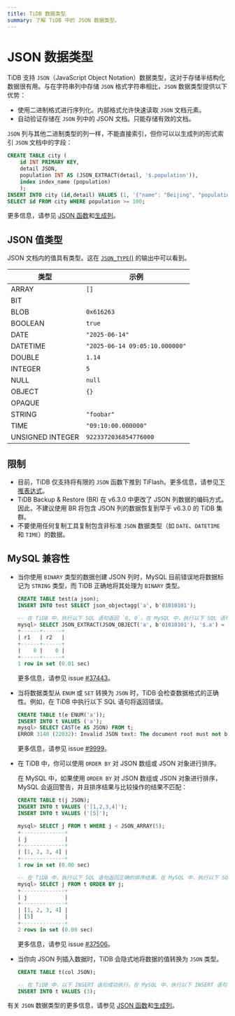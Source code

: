 ```yaml
---
title: TiDB 数据类型
summary: 了解 TiDB 中的 JSON 数据类型。
---
```


# JSON 数据类型

TiDB 支持 `JSON`（JavaScript Object Notation）数据类型，这对于存储半结构化数据很有用。与在字符串列中存储 `JSON` 格式字符串相比，`JSON` 数据类型提供以下优势：

- 使用二进制格式进行序列化。内部格式允许快速读取 `JSON` 文档元素。
- 自动验证存储在 `JSON` 列中的 JSON 文档。只能存储有效的文档。

`JSON` 列与其他二进制类型的列一样，不能直接索引，但你可以以生成列的形式索引 `JSON` 文档中的字段：

```sql
CREATE TABLE city (
    id INT PRIMARY KEY,
    detail JSON,
    population INT AS (JSON_EXTRACT(detail, '$.population')),
    index index_name (population)
    );
INSERT INTO city (id,detail) VALUES (1, '{"name": "Beijing", "population": 100}');
SELECT id FROM city WHERE population >= 100;
```

更多信息，请参见 [JSON 函数](/functions-and-operators/json-functions.md)和[生成列](/generated-columns.md)。

## JSON 值类型

JSON 文档内的值具有类型。这在 [`JSON_TYPE`()](/functions-and-operators/json-functions/json-functions-return.md#json_type) 的输出中可以看到。

| 类型 | 示例 |
|------------------|--------------------------------|
| ARRAY | `[]` |
| BIT | |
| BLOB | `0x616263` |
| BOOLEAN | `true` |
| DATE | `"2025-06-14"` |
| DATETIME | `"2025-06-14 09:05:10.000000"` |
| DOUBLE | `1.14` |
| INTEGER | `5` |
| NULL | `null` |
| OBJECT | `{}` |
| OPAQUE | |
| STRING | `"foobar"` |
| TIME | `"09:10:00.000000"` |
| UNSIGNED INTEGER | `9223372036854776000` |

## 限制

- 目前，TiDB 仅支持将有限的 `JSON` 函数下推到 TiFlash。更多信息，请参见[下推表达式](/tiflash/tiflash-supported-pushdown-calculations.md#push-down-expressions)。
- TiDB Backup & Restore (BR) 在 v6.3.0 中更改了 JSON 列数据的编码方式。因此，不建议使用 BR 将包含 JSON 列的数据恢复到早于 v6.3.0 的 TiDB 集群。
- 不要使用任何复制工具复制包含非标准 `JSON` 数据类型（如 `DATE`、`DATETIME` 和 `TIME`）的数据。

## MySQL 兼容性

- 当你使用 `BINARY` 类型的数据创建 JSON 列时，MySQL 目前错误地将数据标记为 `STRING` 类型，而 TiDB 正确地将其处理为 `BINARY` 类型。

    ```sql
    CREATE TABLE test(a json);
    INSERT INTO test SELECT json_objectagg('a', b'01010101');

    -- 在 TiDB 中，执行以下 SQL 语句返回 `0, 0`。在 MySQL 中，执行以下 SQL 语句返回 `0, 1`。
    mysql> SELECT JSON_EXTRACT(JSON_OBJECT('a', b'01010101'), '$.a') = "base64:type15:VQ==" AS r1, JSON_EXTRACT(a, '$.a') = "base64:type15:VQ==" AS r2 FROM test;
    +------+------+
    | r1   | r2   |
    +------+------+
    |    0 |    0 |
    +------+------+
    1 row in set (0.01 sec)
    ```

    更多信息，请参见 issue [#37443](https://github.com/pingcap/tidb/issues/37443)。

- 当将数据类型从 `ENUM` 或 `SET` 转换为 `JSON` 时，TiDB 会检查数据格式的正确性。例如，在 TiDB 中执行以下 SQL 语句将返回错误。

    ```sql
    CREATE TABLE t(e ENUM('a'));
    INSERT INTO t VALUES ('a');
    mysql> SELECT CAST(e AS JSON) FROM t;
    ERROR 3140 (22032): Invalid JSON text: The document root must not be followed by other values.
    ```

    更多信息，请参见 issue [#9999](https://github.com/pingcap/tidb/issues/9999)。

- 在 TiDB 中，你可以使用 `ORDER BY` 对 JSON 数组或 JSON 对象进行排序。

    在 MySQL 中，如果使用 `ORDER BY` 对 JSON 数组或 JSON 对象进行排序，MySQL 会返回警告，并且排序结果与比较操作的结果不匹配：

    ```sql
    CREATE TABLE t(j JSON);
    INSERT INTO t VALUES ('[1,2,3,4]');
    INSERT INTO t VALUES ('[5]');

    mysql> SELECT j FROM t WHERE j < JSON_ARRAY(5);
    +--------------+
    | j            |
    +--------------+
    | [1, 2, 3, 4] |
    +--------------+
    1 row in set (0.00 sec)

    -- 在 TiDB 中，执行以下 SQL 语句返回正确的排序结果。在 MySQL 中，执行以下 SQL 语句会返回"This version of MySQL doesn't yet support 'sorting of non-scalar JSON values'."警告，且排序结果与 `<` 的比较结果不一致。
    mysql> SELECT j FROM t ORDER BY j;
    +--------------+
    | j            |
    +--------------+
    | [1, 2, 3, 4] |
    | [5]          |
    +--------------+
    2 rows in set (0.00 sec)
    ```

    更多信息，请参见 issue [#37506](https://github.com/pingcap/tidb/issues/37506)。

- 当你向 JSON 列插入数据时，TiDB 会隐式地将数据的值转换为 `JSON` 类型。

    ```sql
    CREATE TABLE t(col JSON);

    -- 在 TiDB 中，以下 INSERT 语句成功执行。在 MySQL 中，执行以下 INSERT 语句会返回"Invalid JSON text"错误。
    INSERT INTO t VALUES (3);
    ```

有关 `JSON` 数据类型的更多信息，请参见 [JSON 函数](/functions-and-operators/json-functions.md)和[生成列](/generated-columns.md)。
